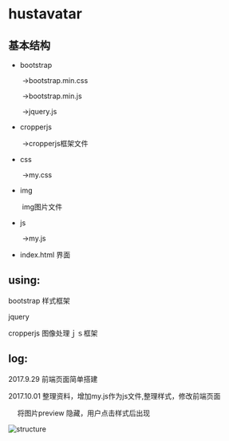 # hustavatar



## 基本结构

- bootstrap

  ​       ->bootstrap.min.css

  ​	->bootstrap.min.js

  ​	->jquery.js

- cropperjs

  ​	->cropperjs框架文件

- css

  ​	->my.css

- img

  ​	img图片文件

- js

  ​	->my.js

- index.html	界面



## using: 



bootstrap 样式框架

jquery

cropperjs    图像处理ｊｓ框架





## log:



2017.9.29 前端页面简单搭建

2017.10.01 整理资料，增加my.js作为js文件,整理样式，修改前端页面

​		　将图片preview 隐藏，用户点击样式后出现	

![structure](/home/tigerroar/Pictures/structure.png)

